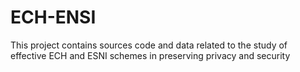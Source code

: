 # ECH-ENSI
This project contains sources code and data related to the study of effective ECH and ESNI schemes in preserving privacy and security 
